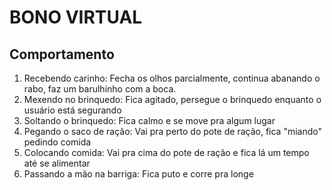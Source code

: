 # BONO VIRTUAL

## Comportamento
1) Recebendo carinho: Fecha os olhos parcialmente, continua abanando o rabo, faz um barulhinho com a boca.
2) Mexendo no brinquedo: Fica agitado, persegue o brinquedo enquanto o usuário está segurando
3) Soltando o brinquedo: Fica calmo e se move pra algum lugar
3) Pegando o saco de ração: Vai pra perto do pote de ração, fica "miando" pedindo comida
4) Colocando comida: Vai pra cima do pote de ração e fica lá um tempo até se alimentar
5) Passando a mão na barriga: Fica puto e corre pra longe
